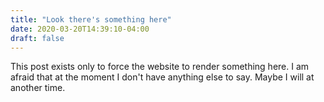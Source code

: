 ```yaml
---
title: "Look there's something here"
date: 2020-03-20T14:39:10-04:00
draft: false
---
```


This post exists only to force the website to render something here. I am afraid
that at the moment I don't have anything else to say. Maybe I will at another time.
